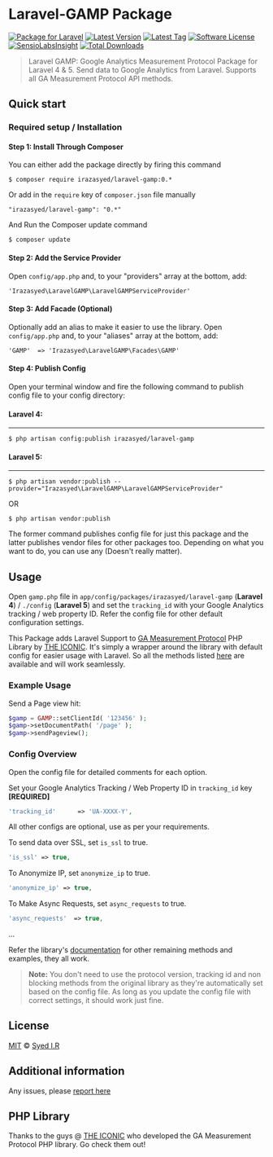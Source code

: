 Laravel-GAMP Package
=========================

[![Package for Laravel](https://img.shields.io/badge/Package%20for%20Laravel-4/5-blue.svg?style=flat-square)](https://github.com/irazasyed/laravel-gamp)
[![Latest Version](https://img.shields.io/github/release/irazasyed/laravel-gamp.svg?style=flat-square)](https://github.com/irazasyed/laravel-gamp/releases)
[![Latest Tag](https://img.shields.io/github/tag/irazasyed/laravel-gamp.svg?style=flat-square)](https://github.com/irazasyed/laravel-gamp/releases)
[![Software License](https://img.shields.io/badge/license-MIT-brightgreen.svg?style=flat-square)](LICENSE)
[![SensioLabsInsight](https://img.shields.io/sensiolabs/i/880d79a9-7bab-4872-ab98-76b2e53429e9.svg?style=flat-square)](https://insight.sensiolabs.com/projects/880d79a9-7bab-4872-ab98-76b2e53429e9)
[![Total Downloads](https://img.shields.io/packagist/dt/irazasyed/laravel-gamp.svg?style=flat-square)](https://packagist.org/packages/irazasyed/laravel-gamp)


> Laravel GAMP: Google Analytics Measurement Protocol Package for Laravel 4 & 5.
> Send data to Google Analytics from Laravel. Supports all GA Measurement Protocol API methods.

## Quick start


### Required setup / Installation

#### Step 1: Install Through Composer

You can either add the package directly by firing this command

```
$ composer require irazasyed/laravel-gamp:0.*
```
	
Or add in the `require` key of `composer.json` file manually

```
"irazasyed/laravel-gamp": "0.*"
```

And Run the Composer update command

```
$ composer update
```

#### Step 2: Add the Service Provider

Open `config/app.php` and, to your "providers" array at the bottom, add:

```
'Irazasyed\LaravelGAMP\LaravelGAMPServiceProvider'
```

#### Step 3: Add Facade (Optional)

Optionally add an alias to make it easier to use the library. Open `config/app.php` and, to your "aliases" array at the bottom, add:

```
'GAMP'  => 'Irazasyed\LaravelGAMP\Facades\GAMP'
```

#### Step 4: Publish Config

Open your terminal window and fire the following command to publish config file to your config directory:

#### Laravel 4:
---------------
```
$ php artisan config:publish irazasyed/laravel-gamp
```

#### Laravel 5:
---------------

```
$ php artisan vendor:publish --provider="Irazasyed\LaravelGAMP\LaravelGAMPServiceProvider"
```

OR

```
$ php artisan vendor:publish
```

The former command publishes config file for just this package and the latter publishes vendor files for other packages too. Depending on what you want to do, you can use any (Doesn't really matter).


## Usage

Open `gamp.php` file in `app/config/packages/irazasyed/laravel-gamp` (**Laravel 4**) / `./config` (**Laravel 5**) and set the `tracking_id` with your Google Analytics tracking / web property ID.
Refer the config file for other default configuration settings.

This Package adds Laravel Support to [GA Measurement Protocol][1] PHP Library by [THE ICONIC](https://github.com/theiconic). 
It's simply a wrapper around the library with default config for easier usage with Laravel. 
So all the methods listed [here][2] are available and will work seamlessly.

### Example Usage

Send a Page view hit:

```php
$gamp = GAMP::setClientId( '123456' );
$gamp->setDocumentPath( '/page' );
$gamp->sendPageview();
```

### Config Overview

Open the config file for detailed comments for each option.

Set your Google Analytics Tracking / Web Property ID in `tracking_id` key **[REQUIRED]**

```php
'tracking_id'      => 'UA-XXXX-Y',
```

All other configs are optional, use as per your requirements.

To send data over SSL, set `is_ssl` to true.

```php
'is_ssl' => true,
```

To Anonymize IP, set `anonymize_ip` to true.

```php
'anonymize_ip' => true,
```

To Make Async Requests, set `async_requests` to true.

```php
'async_requests'  => true,
```

...

Refer the library's [documentation][2] for other remaining methods and examples, they all work.

> **Note:** You don't need to use the protocol version, tracking id and non blocking methods from the original library as they're automatically set based on the config file. As long as you update the config file with correct settings, it should work just fine.

## License

[MIT](LICENSE) © [Syed I.R](http://lk.gd/irazasyed)


## Additional information


Any issues, please [report here](https://github.com/irazasyed/laravel-gamp/issues)

## PHP Library

Thanks to the guys @ [THE ICONIC][1] who developed the GA Measurement Protocol PHP library. Go check them out!

[1]: https://github.com/theiconic/php-ga-measurement-protocol
[2]: https://github.com/theiconic/php-ga-measurement-protocol#usage
